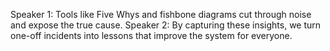 Speaker 1: Tools like Five Whys and fishbone diagrams cut through noise and expose the true cause.
Speaker 2: By capturing these insights, we turn one-off incidents into lessons that improve the system for everyone.
